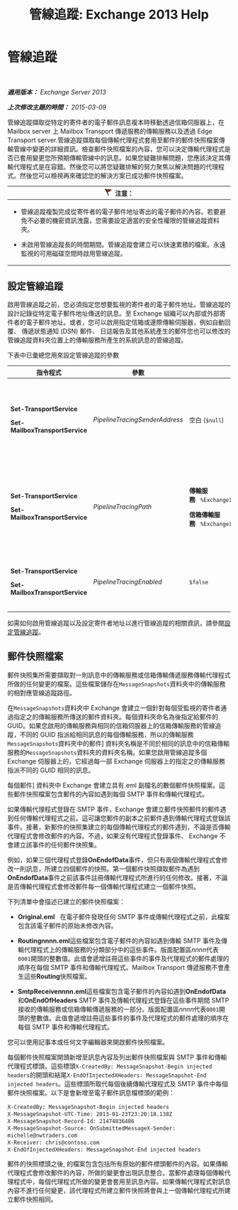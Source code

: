 ﻿---
title: '管線追蹤: Exchange 2013 Help'
TOCTitle: 管線追蹤
ms:assetid: e7780499-9a6f-48b1-aea8-df88ecd8b18a
ms:mtpsurl: https://technet.microsoft.com/zh-tw/library/Bb125018(v=EXCHG.150)
ms:contentKeyID: 52062597
ms.date: 05/21/2018
mtps_version: v=EXCHG.150
ms.translationtype: MT
---

# 管線追蹤

 

_**適用版本：** Exchange Server 2013_

_**上次修改主題的時間：** 2015-03-09_

管線追蹤擷取從特定的寄件者的電子郵件訊息複本時移動透過信箱伺服器上，在 Mailbox server 上 Mailbox Transport 傳遞服務的傳輸服務以及透過 Edge Transport server.管線追蹤擷取每個傳輸代理程式套用至郵件的郵件快照檔案傳輸管線中變更的詳細資訊。檢查郵件快照檔案的內容，您可以決定傳輸代理程式是否已套用變更您所預期傳輸管線中的訊息。如果您疑難排解問題，您應該決定其傳輸代理程式是在容錯。然後您可以將您疑難排解的努力聚焦以解決問題的代理程式。然後您可以檢視再來確認您的解決方案已成功郵件快照檔案。

<table>
<colgroup>
<col style="width: 100%" />
</colgroup>
<thead>
<tr class="header">
<th><img src="images/Dd876857.Caution(EXCHG.150).gif" title="注意" alt="注意" />注意：</th>
</tr>
</thead>
<tbody>
<tr class="odd">
<td><ul>
<li><p>管線追蹤複製完成從寄件者的電子郵件地址寄出的電子郵件的內容。若要避免不必要的機密資訊洩露，您需要設定適當的安全性權限的管線追蹤資料夾。</p></li>
<li><p>未啟用管線追蹤長的時間期間。管線追蹤會建立可以快速累積的檔案。永遠監視的可用磁碟空間時啟用管線追蹤。</p></li>
</ul></td>
</tr>
</tbody>
</table>


## 設定管線追蹤

啟用管線追蹤之前，您必須指定您想要監視的寄件者的電子郵件地址。管線追蹤的設計記錄從特定電子郵件地址傳送的訊息。至 Exchange 組織可以內部或外部寄件者的電子郵件地址。或者，您可以啟用指定信箱或邊際傳輸伺服器，例如自動回覆、 傳遞狀態通知 (DSN) 郵件、 日誌報告及其他系統產生的郵件您也可以修改的管線追蹤資料夾位置上的傳輸服務所產生的系統訊息的管線追蹤。

下表中已彙總您用來設定管線追蹤的參數


<table>
<colgroup>
<col style="width: 25%" />
<col style="width: 25%" />
<col style="width: 25%" />
<col style="width: 25%" />
</colgroup>
<thead>
<tr class="header">
<th>指令程式</th>
<th>參數</th>
<th>預設值</th>
<th>描述</th>
</tr>
</thead>
<tbody>
<tr class="odd">
<td><p><strong>Set-TransportService</strong></p>
<p><strong>Set-MailboxTransportService</strong></p></td>
<td><p><em>PipelineTracingSenderAddress</em></p></td>
<td><p>空白 (<code>$null</code>)</p></td>
<td><p>指定您要監視之寄件者的電子郵件地址。</p>
<p>指定值 &quot;&lt;&gt;&quot; 來監視由伺服器上指定傳輸服務傳送之系統產生的郵件。</p></td>
</tr>
<tr class="even">
<td><p><strong>Set-TransportService</strong></p>
<p><strong>Set-MailboxTransportService</strong></p></td>
<td><p><em>PipelineTracingPath</em></p></td>
<td><p><strong>傳輸服務</strong>   <code>%ExchangeInstallPath%TransportRoles\Logs\Hub\PipelineTracing</code></p>
<p><strong>信箱傳輸服務</strong>   <code>%ExchangeInstallPath%TransportRoles\Logs\Mailbox\PipelineTracing</code></p></td>
<td><p>路徑必須是本機伺服器上。不支援 UNC 路徑。</p>
<p>指定路徑中包含管線追蹤檔案存放所在的 <code>MessageSnapshots</code> 資料夾。</p></td>
</tr>
<tr class="odd">
<td><p><strong>Set-TransportService</strong></p>
<p><strong>Set-MailboxTransportService</strong></p></td>
<td><p><em>PipelineTracingEnabled</em></p></td>
<td><p><code>$false</code></p></td>
<td><p>在您設定想要監視的寄件者地址之後，就只能對伺服器上指定的傳輸服務啟用管線追蹤。</p></td>
</tr>
</tbody>
</table>


如需如何啟用管線追蹤以及設定寄件者地址以進行管線追蹤的相關資訊，請參閱[設定管線追蹤](configure-pipeline-tracing-exchange-2013-help.md)。

## 郵件快照檔案

郵件快照集所需要擷取對一則訊息中的傳輸服務或信箱傳輸傳遞服務傳輸代理程式所做的任何變更的檔案。這些檔案儲存在`MessageSnapshots`資料夾中的傳輸服務的相對應管線追蹤路徑。

在`MessageSnapshots`資料夾中 Exchange 會建立一個針對每個受監視的寄件者通過指定之的傳輸服務所傳送的郵件資料夾。每個資料夾命名為後指定給郵件的 GUID。如果您啟用的傳輸服務與相同的信箱伺服器上的信箱傳輸服務的管線追蹤，不同的 GUID 指派給相同訊息的每個傳輸服務，所以的傳輸服務`MessageSnapshots`資料夾中的郵件\] 資料夾名稱是不同於相同的訊息中的信箱傳輸服務的`MessageSnapshots`資料夾的資料夾名稱。如果您啟用管線追蹤多個 Exchange 伺服器上的，它經過每一部 Exchange 伺服器上的指定之的傳輸服務指派不同的 GUID 相同的訊息。

每個郵件\] 資料夾中 Exchange 會建立具有.eml 副檔名的數個郵件快照檔案。這些郵件快照檔案包含郵件的內容如遇到每個 SMTP 事件和傳輸代理程式。

如果傳輸代理程式登錄在 SMTP 事件，Exchange 會建立郵件快照郵件的郵件遇到任何傳輸代理程式之前。這可讓您郵件的副本之前郵件遇到傳輸代理程式登錄該事件。接著，新郵件的快照集建立的每個傳輸代理程式的郵件遇到，不論是否傳輸代理程式會修改郵件的內容。不過，如果沒有代理程式登錄事件、 Exchange 不會建立該事件的任何郵件快照集。

例如，如果三個代理程式登錄**OnEndofData**事件，但只有兩個傳輸代理程式會修改一則訊息，所建立四個郵件的快照。第一個郵件快照擷取郵件為遇到**OnEndofData**事件之前該事件註冊傳輸代理程式所進行的任何修改。接著，不論是否傳輸代理程式會修改郵件每一個傳輸代理程式建立一個郵件快照。

下列清單中會描述已建立的郵件快照檔案：

  - **Original.eml**   在電子郵件發現任何 SMTP 事件或傳輸代理程式之前，此檔案包含該電子郵件的原始未修改內容。

  - **Routingnnnn.eml**這些檔案包含電子郵件的內容如遇到傳輸 SMTP 事件及傳輸代理程式上的傳輸服務的分類部分中的這些事件。版面配置區*nnnn*代表`0001`開頭的整數值。此值會遞增註冊這些事件的事件及代理程式的郵件處理的順序在每個 SMTP 事件和傳輸代理程式。Mailbox Transport 傳遞服務不會產生這些**Routing**快照檔案。

  - **SmtpReceivennnn.eml**這些檔案包含電子郵件的內容如遇到**OnEndofData**和**OnEndOfHeaders** SMTP 事件及傳輸代理程式登錄在這些事件期間 SMTP 接收的傳輸服務或信箱傳輸傳遞服務的一部分。版面配置區*nnnn*代表`0001`開頭的整數值。此值會遞增註冊這些事件的事件及代理程式的郵件處理的順序在每個 SMTP 事件和傳輸代理程式。

您可以使用記事本或任何文字編輯器來開啟郵件快照檔案。

每個郵件快照檔案開頭新增至訊息內容及列出郵件快照檔案與 SMTP 事件和傳輸代理程式標頭。這些標頭`X-CreatedBy: MessageSnapshot-Begin injected headers`的開頭和結尾`X-EndOfInjectedXHeaders: MessageSnapshot-End injected headers`。這些標頭所取代每個後續傳輸代理程式及 SMTP 事件中每個郵件快照檔案。以下是會新增至電子郵件訊息檔標頭的範例：

    X-CreatedBy: MessageSnapshot-Begin injected headers
    X-MessageSnapshot-UTC-Time: 2013-01-23T23:20:18.138Z
    X-MessageSnapshot-Record-Id: 21474836486
    X-MessageSnapshot-Source: OnSubmittedMessageX-Sender: michelle@nwtraders.com
    X-Receiver: chris@contoso.com
    X-EndOfInjectedXHeaders: MessageSnapshot-End injected headers

郵件的快照標頭之後, 的檔案包含包括所有原始的郵件標頭郵件的內容。如果傳輸代理程式會修改郵件的內容，所做的變更會出現訊息整合。當郵件處理每個傳輸代理程式中，每個代理程式所做的變更會套用至訊息內容。如果傳輸代理程式對訊息內容不進行任何變更，該代理程式所建立郵件快照將會與上一個傳輸代理程式所建立郵件快照相同。

